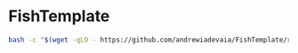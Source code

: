 # FishTemplate

```bash
bash -c "$(wget -qLO - https://github.com/andrewiadevaia/FishTemplate/raw/main/setup.sh)"
```
